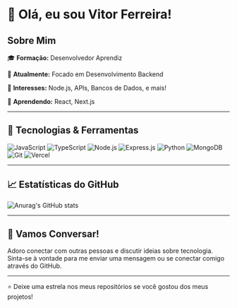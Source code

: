 # 👋 Olá, eu sou Vitor Ferreira!

## Sobre Mim

🎓 **Formação:** Desenvolvedor Aprendiz

💼 **Atualmente:** Focado em Desenvolvimento Backend

🌱 **Interesses:** Node.js, APIs, Bancos de Dados, e mais!

📘 **Aprendendo:** React, Next.js

---

## 🔧 Tecnologias & Ferramentas

![JavaScript](https://img.shields.io/badge/-JavaScript-333333?style=flat&logo=javascript)
![TypeScript](https://img.shields.io/badge/-TypeScript-333333?style=flat&logo=typescript)
![Node.js](https://img.shields.io/badge/-Node.js-333333?style=flat&logo=node.js)
![Express.js](https://img.shields.io/badge/-Express.js-333333?style=flat&logo=express)
![Python](https://img.shields.io/badge/-Python-333333?style=flat&logo=python)
![MongoDB](https://img.shields.io/badge/-MongoDB-333333?style=flat&logo=mongodb)
![Git](https://img.shields.io/badge/-Git-333333?style=flat&logo=git)
![Vercel](https://img.shields.io/badge/-Vercel-333333?style=flat&logo=vercel)

---

## 📈 Estatísticas do GitHub

![Anurag's GitHub stats](https://github-readme-stats.vercel.app/api?username=vytuuu&show_icons=true&theme=dark)

---

## 💬 Vamos Conversar!

Adoro conectar com outras pessoas e discutir ideias sobre tecnologia. Sinta-se à vontade para me enviar uma mensagem ou se conectar comigo através do GitHub.

---

⭐️ Deixe uma estrela nos meus repositórios se você gostou dos meus projetos!
